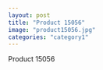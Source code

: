 ```yaml
---
layout: post
title: "Product 15056"
image: "product15056.jpg"
categories: "category1"
---
```

Product 15056
